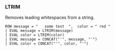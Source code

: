 <!--
This is generated by ESQL’s AbstractFunctionTestCase. Do no edit it. See ../README.md for how to regenerate it.
-->

### LTRIM
Removes leading whitespaces from a string.

```
ROW message = "   some text  ",  color = " red "
| EVAL message = LTRIM(message)
| EVAL color = LTRIM(color)
| EVAL message = CONCAT("'", message, "'")
| EVAL color = CONCAT("'", color, "'")
```
